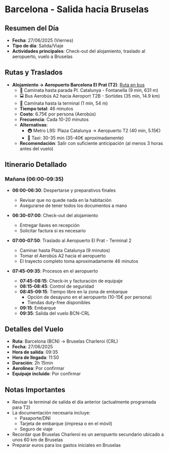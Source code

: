 # Barcelona - Salida hacia Bruselas

## Resumen del Día
* **Fecha**: 27/06/2025 (Viernes)
* **Tipo de día**: Salida/Viaje
* **Actividades principales**: Check-out del alojamiento, traslado al aeropuerto, vuelo a Bruselas

## Rutas y Traslados
* **Alojamiento → Aeropuerto Barcelona El Prat (T2)**: [Ruta en bus](https://www.google.com/maps/dir/?api=1&origin=Carrer+de+Verdaguer+i+Call%C3%ADs,+10,+Ciutat+Vella,+08003+Barcelona&destination=Aeropuerto+de+Barcelona+El+Prat+T2&travelmode=transit)
  * 🚶 Caminata hasta parada Pl. Catalunya - Fontanella (9 min, 631 m)
  * 🚍 Bus Aerobús A2 hacia Aeroport T2B - Sortides (35 min, 14.9 km)
  * 🚶 Caminata hasta la terminal (1 min, 54 m)
  * **Tiempo total**: 46 minutos
  * **Costo**: 6.75€ por persona (Aerobús)
  * **Frecuencia**: Cada 10-20 minutos
  * **Alternativas**:
    * 🚇 Metro L9S: Plaza Catalunya → Aeropuerto T2 (40 min, 5.15€)
    * 🚕 Taxi: 30-35 min (35-40€ aproximadamente)
  * **Recomendación**: Salir con suficiente anticipación (al menos 3 horas antes del vuelo)

## Itinerario Detallado
### Mañana (06:00-09:35)
* **06:00-06:30**: Despertarse y preparativos finales
  * Revisar que no quede nada en la habitación
  * Asegurarse de tener todos los documentos a mano

* **06:30-07:00**: Check-out del alojamiento
  * Entregar llaves en recepción
  * Solicitar factura si es necesario
  
* **07:00-07:50**: Traslado al Aeropuerto El Prat - Terminal 2
  * Caminar hasta Plaza Catalunya (9 minutos)
  * Tomar el Aerobús A2 hacia el aeropuerto
  * El trayecto completo toma aproximadamente 46 minutos
  
* **07:45-09:35**: Procesos en el aeropuerto
  * **07:45-08:15**: Check-in y facturación de equipaje
  * **08:15-08:45**: Control de seguridad
  * **08:45-09:15**: Tiempo libre en la zona de embarque
    * Opción de desayuno en el aeropuerto (10-15€ por persona)
    * Tiendas duty-free disponibles
  * **09:15**: Embarque
  * **09:35**: Salida del vuelo BCN-CRL

## Detalles del Vuelo
* **Ruta**: Barcelona (BCN) → Bruselas Charleroi (CRL)
* **Fecha**: 27/06/2025
* **Hora de salida**: 09:35
* **Hora de llegada**: 11:50
* **Duración**: 2h 15min
* **Aerolínea**: Por confirmar
* **Equipaje incluido**: Por confirmar

## Notas Importantes
* Revisar la terminal de salida el día anterior (actualmente programada para T2)
* La documentación necesaria incluye:
  * Pasaporte/DNI
  * Tarjeta de embarque (impresa o en el móvil)
  * Seguro de viaje
* Recordar que Bruselas Charleroi es un aeropuerto secundario ubicado a unos 60 km de Bruselas
* Preparar euros para los gastos iniciales en Bruselas
